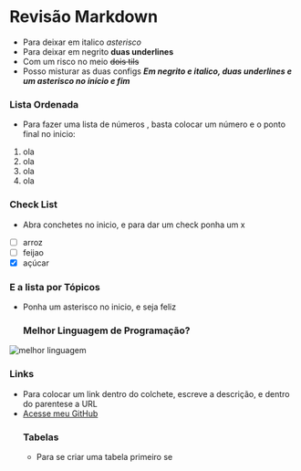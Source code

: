 # Revisão Markdown #
* Para deixar em italico *asterisco* 
* Para deixar em negrito __duas underlines__
* Com um risco no meio ~~dois tils~~
* Posso misturar as duas configs __*Em negrito e italico, duas underlines e um asterisco no início e fim*__
### Lista Ordenada ###
* Para fazer uma  lista de números , basta colocar um número e o ponto final no inicio:
1. ola
2. ola
3. ola
4. ola
### Check List ###
* Abra conchetes no inicio, e para dar um check ponha um x
* [ ] arroz
* [ ] feijao
*  [x] açúcar
### E a lista por Tópicos ###
* Ponha um asterisco no inicio, e seja feliz
  ### Melhor Linguagem de Programação? ###
![melhor linguagem](https://github.com/user-attachments/assets/22582492-9cfa-4101-b9b6-186138524c35)
### Links ###
* Para colocar um link dentro do colchete, escreve a descrição, e dentro do parentese a URL
* [Acesse meu GitHub](https://github.com/joycsouto)
  ### Tabelas ###
  * Para se criar uma tabela primeiro se 

